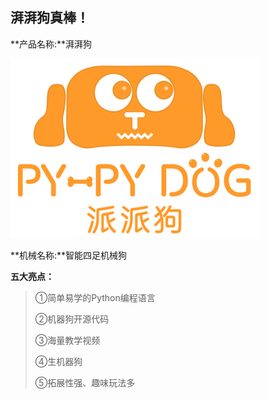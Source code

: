## 湃湃狗真棒！

 **产品名称:**湃湃狗

![](/pic/ch1/216.png) 



**机械名称:**智能四足机械狗



**五大亮点：**

>①简单易学的Python编程语言
>
>②机器狗开源代码
>
>③海量教学视频
>
>④生机器狗
>
>⑤拓展性强、趣味玩法多